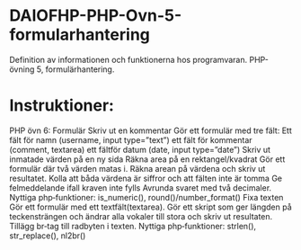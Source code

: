 # DAIOFHP-PHP-Ovn-5-formularhantering
Definition av informationen och funktionerna hos programvaran. PHP-övning 5, formulärhantering.

# Instruktioner:

PHP övn 6: Formulär
Skriv ut en kommentar
Gör ett formulär med tre fält:
Ett fält för namn (username, input type=”text”)
ett fält för kommentar (comment,  textarea)
ett fältför datum (date, input type=”date”)
Skriv ut inmatade värden på en ny sida
Räkna area på en rektangel/kvadrat 
Gör ett formulär där två värden matas i. Räkna arean på värdena och skriv ut resultatet.
Kolla att båda värdena är siffror och att fälten inte är tomma 
Ge felmeddelande ifall kraven inte fylls
Avrunda svaret med två decimaler. 
Nyttiga php‐funktioner: is_numeric(), round()/number_format() 
Fixa texten
Gör ett formulär med ett textfält(textarea). Gör ett skript som ger längden på teckensträngen och ändrar alla vokaler till stora och skriv ut resultaten. Tillägg br‐tag till radbyten i texten. 
Nyttiga php‐funktioner: strlen(), str_replace(), nl2br()

